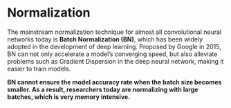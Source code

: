 ﻿# Normalization
 <p align="center"
   <img src="normalization.png" width="500px" title="Normalization">
 </p>

 The mainstream normalization technique for almost all convolutional neural networks today is <b>Batch Normalization (BN)</b>, which has been widely adopted in the development of deep learning. Proposed by Google in 2015, BN can not only accelerate a model’s converging speed, but also alleviate problems such as Gradient Dispersion in the deep neural network, making it easier to train models.

 <b>BN cannot ensure the model accuracy rate when the batch size becomes smaller. As a result, researchers today are normalizing with large batches, which is very memory intensive.</b>
     
